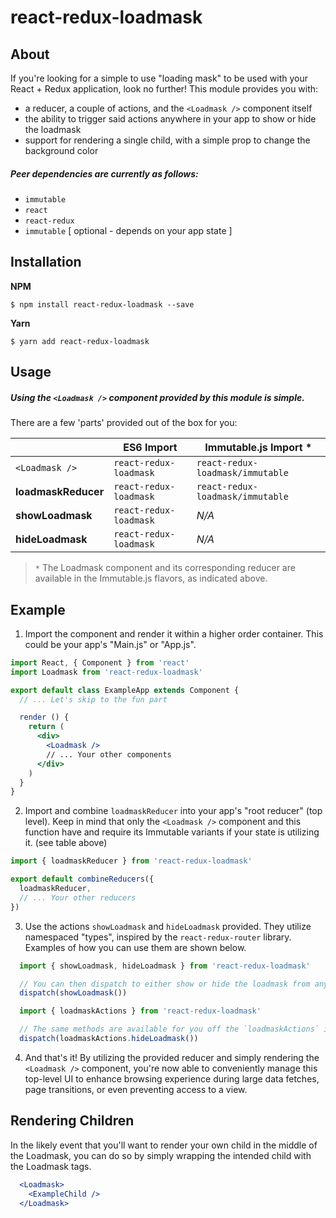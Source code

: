 # react-redux-loadmask

## About

If you're looking for a simple to use "loading mask" to be used with your React + Redux application, look no further! This module provides you with:
  * a reducer, a couple of actions, and the `<Loadmask />` component itself
  * the ability to trigger said actions anywhere in your app to show or hide the loadmask
  * support for rendering a single child, with a simple prop to change the background color

##### Peer dependencies are currently as follows:
  - `immutable`
  - `react`
  - `react-redux`
  - `immutable` [ optional - depends on your app state ]

## Installation

**NPM**
```
$ npm install react-redux-loadmask --save
```

**Yarn**
```
$ yarn add react-redux-loadmask
```

## Usage

##### Using the `<Loadmask />` component provided by this module is simple.

There are a few 'parts' provided out of the box for you:

|                     | ES6 Import             | Immutable.js Import *            |
|---------------------|------------------------|----------------------------------|
| `<Loadmask />`      | `react-redux-loadmask` | `react-redux-loadmask/immutable` |
| **loadmaskReducer** | `react-redux-loadmask` | `react-redux-loadmask/immutable` |
| **showLoadmask**    | `react-redux-loadmask` | *N/A*                            |
| **hideLoadmask**    | `react-redux-loadmask` | *N/A*                            |

> `*` The Loadmask component and its corresponding reducer are available in the Immutable.js flavors,
as indicated above.

## Example

1. Import the <Loadmask /> component and render it within a higher order container. This could be your app's "Main.js" or "App.js".

  ```jsx
  import React, { Component } from 'react'
  import Loadmask from 'react-redux-loadmask'

  export default class ExampleApp extends Component {
    // ... Let's skip to the fun part

    render () {
      return (
        <div>
          <Loadmask />
          // ... Your other components
        </div>
      )
    }
  }
  ```
2. Import and combine `loadmaskReducer` into your app's "root reducer" (top level).
Keep in mind that only the `<Loadmask />` component and this function have and require its Immutable variants if your state is utilizing it. (see table above)

  ```jsx
  import { loadmaskReducer } from 'react-redux-loadmask'

  export default combineReducers({
    loadmaskReducer,
    // ... Your other reducers
  })
  ```

3. Use the actions `showLoadmask` and `hideLoadmask` provided. They utilize namespaced "types", inspired by the `react-redux-router` library. Examples of how you can use them are shown below.

  ```jsx
    import { showLoadmask, hideLoadmask } from 'react-redux-loadmask'

    // You can then dispatch to either show or hide the loadmask from anywhere!
    dispatch(showLoadmask())
  ```

  ```jsx
    import { loadmaskActions } from 'react-redux-loadmask'

    // The same methods are available for you off the `loadmaskActions` import
    dispatch(loadmaskActions.hideLoadmask())
  ```

  4. And that's it! By utilizing the provided reducer and simply rendering the `<Loadmask />` component, you're now able to conveniently manage this top-level UI to enhance browsing experience during large data fetches, page transitions, or even preventing access to a view.

## Rendering Children

In the likely event that you'll want to render your own child in the middle of the Loadmask, you can do so by simply wrapping the intended child with the Loadmask tags.

```jsx
  <Loadmask>
    <ExampleChild />
  </Loadmask>
```
